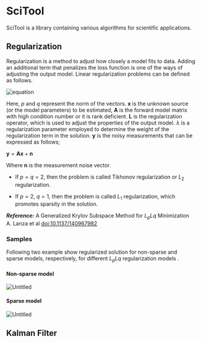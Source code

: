 # SciTool

SciTool is a library containing various algorithms for scientific applications.  


## Regularization

Regularization is a method to adjust how closely a model fits to data. Adding an additional term that penalizes the loss function is one of the ways of adjusting the output model.
Linear regularization problems can be defined as follows.

![equation](https://github.com/ononak/SciTool/assets/17129016/e6623a28-9465-428a-9ea9-3986f7902d15)

<!-- $\min_{\mathbf{x} \in \mathbb{R}^{n}}\{\frac{1}{p}\|\mathbf{y} - \mathbf{A}\mathbf{x}\|_{p}^{p} + \frac{\lambda^{2}}{q}\|\mathbf{L}\mathbf{x}\|_{q}^{q}\} \quad \quad 0 < p,q \leq 2 \quad \mathbf{A} \in \mathbb{R}^{m \times n} \quad \mathbf{y} \in \mathbb{R}^{m} \quad \mathbf{L} : \mathbb{R}^{m} \rightarrow \mathbb{R}^{s}$ -->
  
Here, $p$ and $q$ represent the norm of the vectors. $\mathbf{x}$ is the unknown source (or the model parameters) to be estimated, $\mathbf{A}$ is the forward model matrix with high condition number or it is rank deficient. $\mathbf{L}$ is the regularization operator, which is used to adjust the properties of the output model. $\lambda$ is a regularization parameter employed to determine the weight of the regularization term in the solution. $\mathbf{y}$ is the noisy measurements that can be expressed as follows;

$\mathbf{y}= \mathbf{A}\mathbf{x} + \mathbf{n}$

Where $\mathbf{n}$ is the measurement noise vector.

- If $p = q = 2$, then the problem is called Tikhonov regularization or $L_{2}$ regularization.

- If $p = 2$, $q = 1$, then the problem is called $L_{1}$ regularization, which promotes sparsity in the solution.

***Reference:*** A Generalized Krylov Subspace Method for $L_{p}L{q}$ Minimization A. Lanza et al [doi:10.1137/140967982](https://epubs.siam.org/doi/10.1137/140967982) 

### Samples
Following two example show regularized solution for non-sparse and sparse models, respectively, for different $L_{p}L{q}$ regularization models .

 #### Non-sparse model
 
 ![Untitled](https://github.com/ononak/ReguTool/assets/17129016/8b0f41c8-3ce6-4c34-9e08-e58c09831aab)

#### Sparse model

![Untitled](https://github.com/ononak/ReguTool/assets/17129016/86cd290d-02ac-42b3-9df2-88ba937c93e0)


## Kalman Filter

